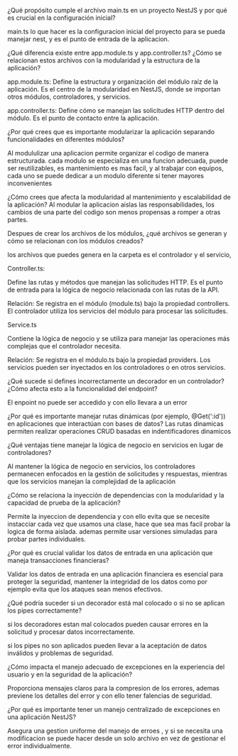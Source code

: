 ¿Qué propósito cumple el archivo main.ts en un proyecto NestJS y por qué es crucial en la configuración inicial?

main.ts lo que hacer es la configuracion inicial del proyecto para se pueda manejar nest, y es el punto de entrada de la aplicacion.

¿Qué diferencia existe entre app.module.ts y app.controller.ts? ¿Cómo se relacionan estos archivos con la modularidad y la estructura de la aplicación?

app.module.ts: Define la estructura y organización del módulo raíz de la aplicación. Es el centro de la modularidad en NestJS, donde se importan otros módulos, controladores, y servicios.

app.controller.ts: Define cómo se manejan las solicitudes HTTP dentro del módulo. Es el punto de contacto entre la aplicación.

¿Por qué crees que es importante modularizar la aplicación separando funcionalidades en diferentes módulos?

Al modululizar una aplicacion permite organizar el codigo de manera estructurada. cada modulo se especializa en una funcion adecuada, puede ser reutilizables, es mantenimiento es mas facil, y al trabajar con equipos, cada uno se puede dedicar a un modulo diferente si tener mayores inconvenientes

¿Cómo crees que afecta la modularidad al mantenimiento y escalabilidad de la aplicación? Al modular la aplicacion aislas las responsabilidades, los cambios de una parte del codigo son menos propensas a romper a otras partes.

Despues de crear los archivos de los módulos, ¿qué archivos se generan y cómo se relacionan con los módulos creados?

los archivos que puedes genera en la carpeta es el controlador y el servicio,

Controller.ts:

Define las rutas y métodos que manejan las solicitudes HTTP. Es el punto de entrada para la lógica de negocio relacionada con las rutas de la API.

Relación: Se registra en el módulo (module.ts) bajo la propiedad controllers. El controlador utiliza los servicios del módulo para procesar las solicitudes.

Service.ts

Contiene la lógica de negocio y se utiliza para manejar las operaciones más complejas que el controlador necesita.

Relación: Se registra en el módulo.ts bajo la propiedad providers. Los servicios pueden ser inyectados en los controladores o en otros servicios.

¿Qué sucede si defines incorrectamente un decorador en un controlador? ¿Cómo afecta esto a la funcionalidad del endpoint?

El enpoint no puede ser accedido y con ello llevara a un error

¿Por qué es importante manejar rutas dinámicas (por ejemplo, @Get(':id')) en aplicaciones que interactúan con bases de datos? Las rutas dinamicas permiten realizar operaciones CRUD basadas en indentificadores dinamicos

¿Qué ventajas tiene manejar la lógica de negocio en servicios en lugar de controladores?

Al mantener la lógica de negocio en servicios, los controladores permanecen enfocados en la gestión de solicitudes y respuestas, mientras que los servicios manejan la complejidad de la aplicación

¿Cómo se relaciona la inyección de dependencias con la modularidad y la capacidad de prueba de la aplicación?

Permite la inyeccion de dependencia y con ello evita que se necesite instacciar cada vez que usamos una clase, hace que sea mas facil probar la logica de forma aislada.
ademas permite usar versiones simuladas para probar partes individuales.

¿Por qué es crucial validar los datos de entrada en una aplicación que maneja transacciones financieras?

Validar los datos de entrada en una aplicación financiera es esencial para proteger la seguridad, mantener la integridad de los datos como por ejemplo evita que los ataques sean menos efectivos.

¿Qué podría suceder si un decorador está mal colocado o si no se aplican los pipes correctamente?

si los decoradores estan mal colocados pueden causar errores en la solicitud y procesar datos incorrectamente.

si los pipes no son aplicados pueden llevar a la aceptación de datos inválidos y problemas de seguridad.

¿Cómo impacta el manejo adecuado de excepciones en la experiencia del usuario y en la seguridad de la aplicación?

Proporciona mensajes claros para la compresion de los errores, ademas previene los detalles del error y con ello tener falencias de seguridad.

¿Por qué es importante tener un manejo centralizado de excepciones en una aplicación NestJS?

Asegura una gestion uniforme del manejo de erroes , y si se necesita una modificacion se puede hacer desde un solo archivo en vez de gestionar el error individualmente.
